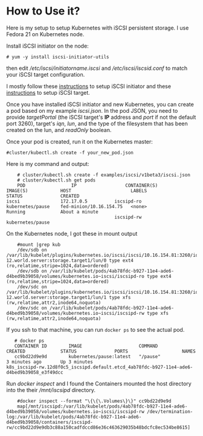 # How to Use it?
Here is my setup to setup Kubernetes with iSCSI persistent storage. I use Fedora 21 on Kubernetes node. 

Install iSCSI initiator on the node:

    # yum -y install iscsi-initiator-utils
   
   
then edit */etc/iscsi/initiatorname.iscsi* and */etc/iscsi/iscsid.conf* to match your iSCSI target configuration.

I mostly follow these [instructions](http://www.server-world.info/en/note?os=Fedora_21&p=iscsi&f=2) to setup iSCSI initiator and these [instructions](http://www.server-world.info/en/note?os=Fedora_21&p=iscsi) to setup iSCSI target.

Once you have installed iSCSI initiator and new Kubernetes, you can create a pod based on my example *iscsi.json*. In the pod JSON, you need to provide *targetPortal* (the iSCSI target's **IP** address and *port* if not the default port 3260), target's *iqn*, *lun*, and the type of the filesystem that has been created on the lun, and *readOnly* boolean. 

Once your pod is created, run it on the Kubernetes master:

    #cluster/kubectl.sh create -f your_new_pod.json

Here is my command and output:

```console
    # cluster/kubectl.sh create -f examples/iscsi/v1beta3/iscsi.json
    # cluster/kubectl.sh get pods
	POD                 IP                  CONTAINER(S)        IMAGE(S)            HOST                      LABELS              STATUS              CREATED
iscsi               172.17.0.5          iscsipd-ro          kubernetes/pause    fed-minion/10.16.154.75   <none>              Running             About a minute
                                        iscsipd-rw          kubernetes/pause
```

On the Kubernetes node, I got these in mount output

```console
    #mount |grep kub
    /dev/sdb on /var/lib/kubelet/plugins/kubernetes.io/iscsi/iscsi/10.16.154.81:3260/iqn.2014-12.world.server:storage.target1/lun/0 type ext4 (ro,relatime,stripe=1024,data=ordered)
    /dev/sdb on /var/lib/kubelet/pods/4ab78fdc-b927-11e4-ade6-d4bed9b39058/volumes/kubernetes.io~iscsi/iscsipd-ro type ext4 (ro,relatime,stripe=1024,data=ordered)
    /dev/sdc on /var/lib/kubelet/plugins/kubernetes.io/iscsi/iscsi/10.16.154.81:3260/iqn.2014-12.world.server:storage.target1/lun/1 type xfs (rw,relatime,attr2,inode64,noquota)
    /dev/sdc on /var/lib/kubelet/pods/4ab78fdc-b927-11e4-ade6-d4bed9b39058/volumes/kubernetes.io~iscsi/iscsipd-rw type xfs (rw,relatime,attr2,inode64,noquota)
```

 If you ssh to that machine, you can run `docker ps` to see the actual pod.
 
 ```console
    # docker ps
    CONTAINER ID        IMAGE                     COMMAND                CREATED             STATUS              PORTS                    NAMES
    cc9bd22d9e9d        kubernetes/pause:latest   "/pause"               3 minutes ago       Up 3 minutes                                 k8s_iscsipd-rw.12d8f0c5_iscsipd.default.etcd_4ab78fdc-b927-11e4-ade6-d4bed9b39058_e3f49dcc                               
```

Run *docker inspect* and I found the Containers mounted the host directory into the their */mnt/iscsipd* directory.
```console 
    #docker inspect --format "\{\{\.Volumes\}\}" cc9bd22d9e9d
    map[/mnt/iscsipd:/var/lib/kubelet/pods/4ab78fdc-b927-11e4-ade6-d4bed9b39058/volumes/kubernetes.io~iscsi/iscsipd-rw /dev/termination-log:/var/lib/kubelet/pods/4ab78fdc-b927-11e4-ade6-d4bed9b39058/containers/iscsipd-rw/cc9bd22d9e9db3c88a150cadfdccd86e36c463629035b48bdcfc8ec534be8615]
```
